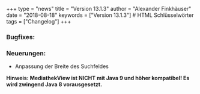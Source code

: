 +++
type = "news"
title = "Version 13.1.3"
author = "Alexander Finkhäuser"
date = "2018-08-18"
keywords = ["Version 13.1.3"] # HTML Schlüsselwörter
tags = ["Changelog"]
+++

### Bugfixes:


<!--more-->


### Neuerungen:

- Anpassung der Breite des Suchfeldes



<b>Hinweis: MediathekView ist NICHT mit Java 9 und höher kompatibel! Es wird zwingend Java 8 vorausgesetzt.</b>
